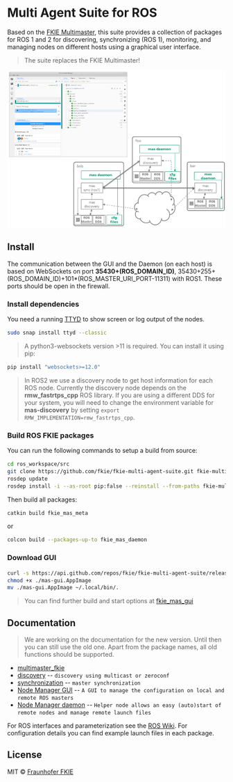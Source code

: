 # Multi Agent Suite for ROS

Based on the [FKIE Multimaster](https://github.com/fkie/multimaster_fkie), this suite provides a collection of packages for ROS 1 and 2 for discovering, synchronizing (ROS 1), monitoring, and managing nodes on different hosts using a graphical user interface.

> The suite replaces the FKIE Multimaster!

![mas overview](mas_overview.png)

## Install

The communication between the GUI and the Daemon (on each host) is based on WebSockets on port **35430+(ROS_DOMAIN_ID)**, 35430+255+(ROS_DOMAIN_ID)+101*(ROS_MASTER_URI_PORT-11311) with ROS1. These ports should be open in the firewall.

### Install dependencies

You need a running [TTYD](https://github.com/tsl0922/ttyd) to show screen or log output of the nodes.

```bash
sudo snap install ttyd --classic
```

> A python3-websockets version >11 is required. You can install it using pip:

```bash
pip install "websockets>=12.0"
```

> In ROS2 we use a discovery node to get host information for each ROS node. Currently the discovery node depends on the **rmw_fastrtps_cpp** ROS library. If you are using a different DDS for your system, you will need to change the environment variable for **mas-discovery** by setting `export RMW_IMPLEMENTATION=rmw_fastrtps_cpp`.

### Build ROS FKIE packages

You can run the following commands to setup a build from source:

```bash
cd ros_workspace/src
git clone https://github.com/fkie/fkie-multi-agent-suite.git fkie-multi-agent-suite
rosdep update
rosdep install -i --as-root pip:false --reinstall --from-paths fkie-multi-agent-suite
```

Then build all packages:

```bash
catkin build fkie_mas_meta
```

or

```bash
colcon build --packages-up-to fkie_mas_daemon
```

### Download GUI

```bash
curl -s https://api.github.com/repos/fkie/fkie-multi-agent-suite/releases/latest | grep "browser_download_url.*mas-gui.AppImage" | cut -d : -f 2,3 | tr -d \" | wget --show-progress -i -
chmod +x ./mas-gui.AppImage
mv ./mas-gui.AppImage ~/.local/bin/.
```

>You can find further build and start options at [fkie_mas_gui](https://github.com/fkie/fkie-multi-agent-suite/tree/master/fkie_mas_gui#readme)

## Documentation

> We are working on the documentation for the new version. Until then you can still use the old one. Apart from the package names, all old functions should be supported.

- [multimaster_fkie](http://fkie.github.io/multimaster_fkie)
- [discovery](http://fkie.github.io/multimaster_fkie/master_discovery.html) -- `discovery using multicast or zeroconf`
- [synchronization](http://fkie.github.io/multimaster_fkie/master_sync.html) -- `master synchronization`
- [Node Manager GUI](http://fkie.github.io/multimaster_fkie/node_manager.html) -- `A GUI to manage the configuration on local and remote ROS masters`
- [Node Manager daemon](http://fkie.github.io/multimaster_fkie/node_manager_daemon.html) -- `Helper node allows an easy (auto)start of remote nodes and manage remote launch files`

For ROS interfaces and parameterization see the [ROS Wiki](http://www.ros.org/wiki/multimaster_fkie). For configuration details you can find example launch files in each package.

## License

MIT © [Fraunhofer FKIE](https://www.fkie.fraunhofer.de/en.html)
